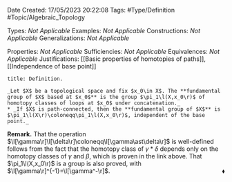 <div class="topSpace"></div>

Date Created: 17/05/2023 20:22:08
Tags: #Type/Definition #Topic/Algebraic_Topology

Types: _Not Applicable_
Examples: _Not Applicable_
Constructions: _Not Applicable_
Generalizations: _Not Applicable_

Properties: _Not Applicable_
Sufficiencies: _Not Applicable_
Equivalences: _Not Applicable_
Justifications: [[Basic properties of homotopies of paths]], [[Independence of base point]]

``` ad-Definition
title: Definition.

_Let $X$ be a topological space and fix $x_0\in X$. The **fundamental group of $X$ based at $x_0$** is the group $\pi_1\l(X,x_0\r)$ of homotopy classes of loops at $x_0$ under concatenation._
* _If $X$ is path-connected, then the **fundamental group of $X$** is $\pi_1\l(X\r)\coloneqq\pi_1\l(X,x_0\r)$, independent of the base point._

```

**Remark.** That the operation $\l[\gamma\r]\l[\delta\r]\coloneqq\l[\gamma\ast\delta\r]$ is well-defined follows from the fact that the homotopy class of $\gamma\ast\delta$ depends only on the homotopy classes of $\gamma$ and $\beta$, which is proven in the link above. That $\pi_1\l(X,x_0\r)$ is a group is also proved, with $\l[\gamma\r]^{-1}=\l[\gamma^-\r]$.<span style="float:right;">$\blacklozenge$</span>
